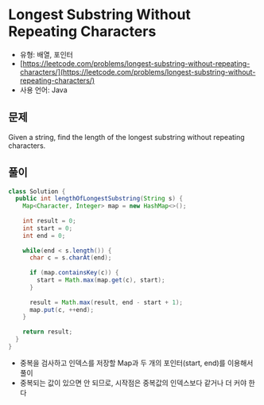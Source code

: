 Longest Substring Without Repeating Characters
========

- 유형: 배열, 포인터
- [https://leetcode.com/problems/longest-substring-without-repeating-characters/](https://leetcode.com/problems/longest-substring-without-repeating-characters/)
- 사용 언어: Java


## 문제

Given a string, find the length of the longest substring without repeating characters.

## 풀이

```java
class Solution {
  public int lengthOfLongestSubstring(String s) {
    Map<Character, Integer> map = new HashMap<>();
    
    int result = 0;
    int start = 0;
    int end = 0;
    
    while(end < s.length()) {
      char c = s.charAt(end);
      
      if (map.containsKey(c)) {
        start = Math.max(map.get(c), start);
      }
      
      result = Math.max(result, end - start + 1);
      map.put(c, ++end);
    }
    
    return result;
  }
}
```

- 중복을 검사하고 인덱스를 저장할 Map과 두 개의 포인터(start, end)를 이용해서 풀이
- 중복되는 값이 있으면 안 되므로, 시작점은 중복값의 인덱스보다 같거나 더 커야 한다
